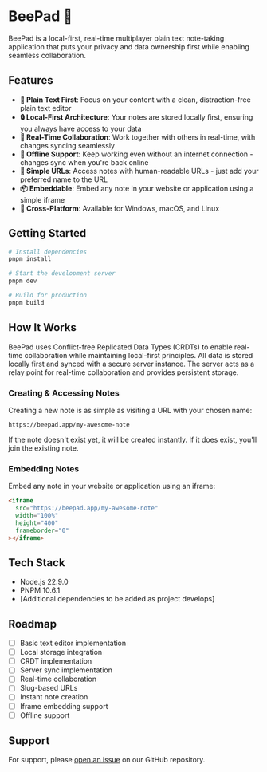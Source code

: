 # BeePad 🐝

BeePad is a local-first, real-time multiplayer plain text note-taking application that puts your privacy and data ownership first while enabling seamless collaboration.

## Features

- **📝 Plain Text First**: Focus on your content with a clean, distraction-free plain text editor
- **🔒 Local-First Architecture**: Your notes are stored locally first, ensuring you always have access to your data
- **👥 Real-Time Collaboration**: Work together with others in real-time, with changes syncing seamlessly
- **🔄 Offline Support**: Keep working even without an internet connection - changes sync when you're back online
- **🔗 Simple URLs**: Access notes with human-readable URLs - just add your preferred name to the URL
- **📦 Embeddable**: Embed any note in your website or application using a simple iframe
- **📱 Cross-Platform**: Available for Windows, macOS, and Linux

## Getting Started

```bash
# Install dependencies
pnpm install

# Start the development server
pnpm dev

# Build for production
pnpm build
```

## How It Works

BeePad uses Conflict-free Replicated Data Types (CRDTs) to enable real-time collaboration while maintaining local-first principles. All data is stored locally first and synced with a secure server instance. The server acts as a relay point for real-time collaboration and provides persistent storage.

### Creating & Accessing Notes

Creating a new note is as simple as visiting a URL with your chosen name:

```
https://beepad.app/my-awesome-note
```

If the note doesn't exist yet, it will be created instantly. If it does exist, you'll join the existing note.

### Embedding Notes

Embed any note in your website or application using an iframe:

```html
<iframe 
  src="https://beepad.app/my-awesome-note"
  width="100%"
  height="400"
  frameborder="0"
></iframe>
```

## Tech Stack

- Node.js 22.9.0
- PNPM 10.6.1
- [Additional dependencies to be added as project develops]

## Roadmap

- [ ] Basic text editor implementation
- [ ] Local storage integration
- [ ] CRDT implementation
- [ ] Server sync implementation
- [ ] Real-time collaboration
- [ ] Slug-based URLs
- [ ] Instant note creation
- [ ] Iframe embedding support
- [ ] Offline support

## Support

For support, please [open an issue](https://github.com/pinepeakdigital/beepad/issues) on our GitHub repository.
